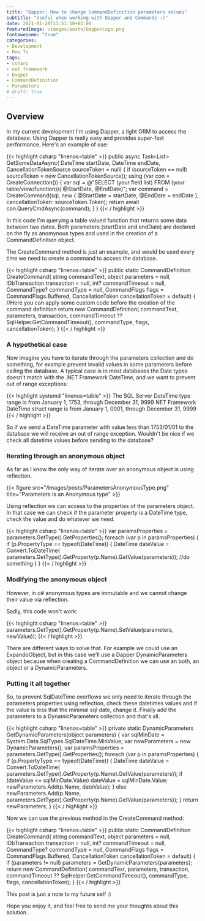 ```yaml
---
title: "Dapper: How to change CommandDefinition parameters values"
subtitle: "Useful when working with Dapper and Commands :)"
date: 2021-01-28T11:51:50+02:00
featuredImage: /images/posts/DapperLogo.png
fontawesome: "true"
categories: 
- Development
- How To
tags:
- csharp
- net framework
- Dapper
- CommandDefinition
- Parameters
# draft: true
---
```

## Overview

In my current development I'm using Dapper, a light ORM to access the database. Using Dapper is really easy and provides super-fast performance. Here's an example of use:

{{< highlight csharp "linenos=table" >}}
public async Task<List<T>> GetSomeDataAsync<T>(
    DateTime startDate, DateTime endDate,
    CancellationTokenSource sourceToken = null)
{
    if (sourceToken == null) sourceToken = new CancellationTokenSource();
    using (var con = CreateConnection())
    {
        var sql = @"SELECT (your field list) FROM (your table/view/function))(
                    @StartDate, @EndDate)";
        var command = CreateCommand(sql, new
        {
            @StartDate = startDate,
            @EndDate = endDate
        }, cancellationToken: sourceToken.Token);
        return await con.QueryCmdAsync<T>(command);
    }
}
{{< / highlight >}}

In this code I'm querying a table valued function that returns some data between two dates.
Both parameters (startDate and endDate) are declared on the fly as anomynous types and used in the creation of a CommandDefinition object.

The CreateCommand method is just an example, and would be used every time we need to create a command to access the database.

{{< highlight csharp "linenos=table" >}}
public static CommandDefinition CreateCommand(
    string commandText, object parameters = null,
    IDbTransaction transaction = null,
    int? commandTimeout = null,
    CommandType? commandType = null,
    CommandFlags flags = CommandFlags.Buffered,
    CancellationToken cancellationToken = default)
{
    //Here you can apply some custom code before the creation of the command definition
    return new CommandDefinition(
        commandText, parameters, transaction,
        commandTimeout ?? SqlHelper.GetCommandTimeout(),
        commandType, flags, cancellationToken);
}
{{< / highlight >}}

### A hypothetical case

Now imagine you have to iterate through the parameters collection and do something, for example prevent invalid values in some parameters before calling the database. A typical case is in most databases the Date types doesn't match with the .NET Framework DateTime, and we want to prevent out of range exceptions:

{{< highlight systemd "linenos=table" >}}
The SQL Server DateTime type range is from January 1, 1753, through December 31, 9999
NET Framework DateTime struct range is from January 1, 0001, through December 31, 9999
{{< / highlight >}}

So if we send a DateTime parameter with value less than 1753/01/01 to the database we will receive an out of range exception. Wouldn't be nice if we check all datetime values before sending to the database?

### Iterating through an anonymous object

As far as I know the only way of iterate over an anonymous object is using reflection.

{{< figure src="/images/posts/ParametersAnonymousType.png" title="Parameters is an Anonymous type" >}}

Using reflection we can access to the properties of the parameters object.
In that case we can check if the parameter property is a DateTime type, check the value and do whatever we need.

{{< highlight csharp "linenos=table" >}}
var paramsProperties = parameters.GetType().GetProperties();
foreach (var p in paramsProperties)
{
    if (p.PropertyType == typeof(DateTime))
    {
        DateTime dateValue = Convert.ToDateTime(
            parameters.GetType().GetProperty(p.Name).GetValue(parameters));
        //do something
    }
}
{{< / highlight >}}

### Modifying the anonymous object

However, in c# anonymous types are immutable and we cannot change their value via reflection.

Sadly, this code won't work:

{{< highlight csharp "linenos=table" >}}
parameters.GetType().GetProperty(p.Name).SetValue(parameters, newValue));
{{< / highlight >}}

There are different ways to solve that. For example we could use an ExpandoObject, but in this case we'll use a Dapper DynamicParameters object because when creating a CommandDefinition we can use an both, an object or a DynamicParameters.

### Putting it all together

So, to prevent SqlDateTime overflows we only need to iterate through the parameters properties using reflection, check these datetimes values and if the value is less that the minimal sql date, change it. Finally add the parameters to a DynamicParameters collection and that's all.

{{< highlight csharp "linenos=table" >}}
private static DynamicParameters GetDynamicParameters(object parameters)
{
    var sqlMinDate = System.Data.SqlTypes.SqlDateTime.MinValue;
    var newParameters = new DynamicParameters();
    var paramsProperties = parameters.GetType().GetProperties();
    foreach (var p in paramsProperties)
    {
        if (p.PropertyType == typeof(DateTime))
        {
            DateTime dateValue = Convert.ToDateTime(
                parameters.GetType().GetProperty(p.Name).GetValue(parameters));
            if (dateValue <= sqlMinDate.Value) dateValue = sqlMinDate.Value;
            newParameters.Add(p.Name, dateValue);
        }
        else
            newParameters.Add(p.Name,
                parameters.GetType().GetProperty(p.Name).GetValue(parameters));
    }
    return newParameters;
}
{{< / highlight >}}

Now we can use the previous method in the CreateCommand method:

{{< highlight csharp "linenos=table" >}}
public static CommandDefinition CreateCommand(
    string commandText, object parameters = null,
    IDbTransaction transaction = null,
    int? commandTimeout = null,
    CommandType? commandType = null,
    CommandFlags flags = CommandFlags.Buffered,
    CancellationToken cancellationToken = default)
{
    if (parameters != null)
        parameters = GetDynamicParameters(parameters);
    return new CommandDefinition(
        commandText, parameters, transaction,
        commandTimeout ?? SqlHelper.GetCommandTimeout(),
        commandType, flags, cancellationToken);
}
{{< / highlight >}}

This post is just a note to my future self :)

Hope you enjoy it, and feel free to send me your thoughts about this solution.
